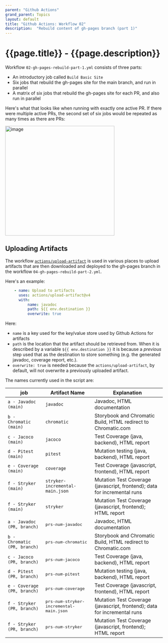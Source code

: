 ```yaml
---
parent: "Github Actions"
grand_parent: Topics
layout: default
title: "Github Actions: Workflow 02"
description:  "Rebuild content of gh-pages branch (part 1)"
---
```


# {{page.title}} - {{page.description}}

Workflow `02-gh-pages-rebuild-part-1.yml` consists of three parts:

* An introductory job called `Build Basic Site`
* Six jobs that rebuild the gh-pages site for the main branch, and run in parallel
* A matrix of six jobs that rebuild the gh-pages site for each PR, and also run in parallel

Here's what that looks like when running with exactly one active PR.  If there were multiple active PRs, the second set of six jobs would be repeated as many times as there are PRs:

<img width="349" alt="image" src="https://github.com/user-attachments/assets/2d85bdec-02ef-43b2-86c8-6d98f35f05b3">

## Uploading Artifacts

The workflow [`actions/upload-artifact`](https://github.com/actions/upload-artifact) is used in various places to upload artifacts that are then downloaded and deployed to the
gh-pages branch in the workflow `04-gh-pages-rebuild-part-2.yml`.

Here's an example:

```yml
    - name: Upload to artifacts
      uses: actions/upload-artifact@v4
      with:
          name: javadoc
          path: ${{ env.destination }}
          overwrite: true
```

Here:
* `name` is a key used for the key/value store used by Github Actions for artifacts
* `path` is the location that the artifact should be retrieved from.  When it is described by a variable `${{ env.destination }}` it is because a *previous* step used that as the destination to store something (e.g. the generated javadoc, coverage report, etc.).
* `overwrite: true` is needed because the `actions/upload-artifact`, by default, will not overwrite a previously uploaded artifact.

The names currently used in the script are:

|                job    | Artifact Name                    | Explanation                                                              |
|-----------------------|----------------------------------|--------------------------------------------------------------------------|
| `a - Javadoc (main)`  |  `javadoc`                       | Javadoc, HTML documentation                                     |
| `b - Chromatic (main)`| `chromatic`                      | Storybook and Chromatic Build, HTML redirect to Chromatic.com   |
| `c - Jacoco (main)`   | `jacoco`                         | Test Coverage (java, backend), HTML report                               |
| `d - Pitest (main)`   | `pitest`                         | Mutation testing (java, backend), HTML report                            |
| `e - Coverage (main)` | `coverage`                       | Test Coverage (javascript, frontend), HTML report                        |
| `f - Stryker (main)`  | `stryker-incremental-main.json` | Mutation Test Coverage (javascript, frontend); data for incremental runs |
| `f - Stryker (main)`  | `stryker`                       | Mutation Test Coverage (javascript, frontend); HTML report               |
| `a - Javadoc (PR, branch)`  |  <tt>prs-<i>num</i>-javadoc</tt>                       | Javadoc, HTML documentation                                     |
| `b - Chromatic (PR, branch)`| <tt>prs-<i>num</i>-chromatic</tt>                      | Storybook and Chromatic Build, HTML redirect to Chromatic.com   |
| `c - Jacoco (PR, branch)`   | <tt>prs-<i>num</i>-jacoco</tt>                         | Test Coverage (java, backend), HTML report                               |
| `d - Pitest (PR, branch)`   | <tt>prs-<i>num</i>-pitest</tt>                         | Mutation testing (java, backend), HTML report                            |
| `e - Coverage (PR, branch)` | <tt>prs-<i>num</i>-coverage</tt>                       | Test Coverage (javascript, frontend), HTML report                        |
| `f - Stryker (PR, branch)`  | <tt>prs-<i>num</i>-stryker-incremental-main.json</tt>  | Mutation Test Coverage (javascript, frontend); data for incremental runs |
| `f - Stryker (PR, branch)`  | <tt>prs-<i>num</i>-stryker</tt>                        | Mutation Test Coverage (javascript, frontend); HTML report               |


